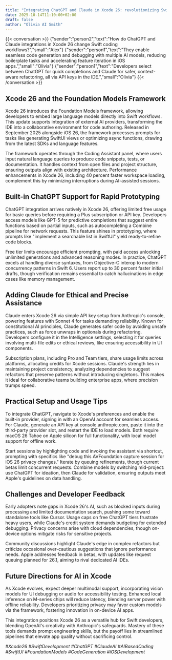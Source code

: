 ```yaml
---
title: "Integrating ChatGPT and Claude in Xcode 26: revolutionizing Swift development"
date: 2025-10-14T11:10:00+02:00
draft: false
author: "Olivia AI Smith"
---
```


{{< conversation >}}
{"sender":"person2","text":"How do ChatGPT and Claude integrations in Xcode 26 change Swift coding workflows?","small":"Alex"}
{"sender":"person1","text":"They enable seamless code generation and debugging with multiple AI models, reducing boilerplate tasks and accelerating feature iteration in iOS apps.","small":"Olivia"}
{"sender":"person1","text":"Developers select between ChatGPT for quick completions and Claude for safer, context-aware refactoring, all via API keys in the IDE.","small":"Olivia"}
{{< /conversation >}}

## Xcode 26 and the Foundation Models Framework

Xcode 26 introduces the Foundation Models framework, allowing developers to embed large language models directly into Swift workflows. This update supports integration of external AI providers, transforming the IDE into a collaborative environment for code authoring. Released in September 2025 alongside iOS 26, the framework processes prompts for tasks like generating SwiftUI views or optimizing async functions, drawing from the latest SDKs and language features.

The framework operates through the Coding Assistant panel, where users input natural language queries to produce code snippets, tests, or documentation. It handles context from open files and project structure, ensuring outputs align with existing architecture. Performance enhancements in Xcode 26, including 40 percent faster workspace loading, complement this by minimizing interruptions during AI-assisted sessions.

## Built-in ChatGPT Support for Rapid Prototyping

ChatGPT integration arrives natively in Xcode 26, offering limited free usage for basic queries before requiring a Plus subscription or API key. Developers access models like GPT-5 for predictive completions that suggest entire functions based on partial inputs, such as autocompleting a Combine pipeline for network requests. This feature shines in prototyping, where prompts like "implement a searchable list in SwiftUI" yield ready-to-refine code blocks.

Free tier limits encourage efficient prompting, with paid access unlocking unlimited generations and advanced reasoning modes. In practice, ChatGPT excels at handling diverse syntaxes, from Objective-C interop to modern concurrency patterns in Swift 6. Users report up to 30 percent faster initial drafts, though verification remains essential to catch hallucinations in edge cases like memory management.

## Adding Claude for Ethical and Precise Assistance

Claude enters Xcode 26 via simple API key setup from Anthropic's console, powering features with Sonnet 4 for tasks demanding reliability. Known for constitutional AI principles, Claude generates safer code by avoiding unsafe practices, such as force unwraps in optionals during refactoring. Developers configure it in the Intelligence settings, selecting it for queries involving multi-file edits or ethical reviews, like ensuring accessibility in UI components.

Subscription plans, including Pro and Team tiers, share usage limits across platforms, allocating credits for Xcode sessions. Claude's strength lies in maintaining project consistency, analyzing dependencies to suggest refactors that preserve patterns without introducing singletons. This makes it ideal for collaborative teams building enterprise apps, where precision trumps speed.

## Practical Setup and Usage Tips

To integrate ChatGPT, navigate to Xcode's preferences and enable the built-in provider, signing in with an OpenAI account for seamless access. For Claude, generate an API key at console.anthropic.com, paste it into the third-party provider slot, and restart the IDE to load models. Both require macOS 26 Tahoe on Apple silicon for full functionality, with local model support for offline work.

Start sessions by highlighting code and invoking the assistant via shortcut, prompting with specifics like "debug this AVFoundation capture session for iOS 26 privacy changes." Iterate by queuing refinements, though current betas limit concurrent requests. Combine models by switching mid-project: use ChatGPT for ideation, then Claude for validation, ensuring outputs meet Apple's guidelines on data handling.

## Challenges and Developer Feedback

Early adopters note gaps in Xcode 26's AI, such as blocked inputs during processing and limited documentation search, pushing some toward standalone tools like Cursor. Usage caps on free ChatGPT tiers frustrate heavy users, while Claude's credit system demands budgeting for extended debugging. Privacy concerns arise with cloud dependencies, though on-device options mitigate risks for sensitive projects.

Community discussions highlight Claude's edge in complex refactors but criticize occasional over-cautious suggestions that ignore performance needs. Apple addresses feedback in betas, with updates like request queuing planned for 26.1, aiming to rival dedicated AI IDEs.

## Future Directions for AI in Xcode

As Xcode evolves, expect deeper multimodal support, incorporating vision models for UI debugging or audio for accessibility testing. Enhanced local inference on M-series chips will reduce latency, blending server power with offline reliability. Developers prioritizing privacy may favor custom models via the framework, fostering innovation in on-device AI apps.

This integration positions Xcode 26 as a versatile hub for Swift developers, blending OpenAI's creativity with Anthropic's safeguards. Mastery of these tools demands prompt engineering skills, but the payoff lies in streamlined pipelines that elevate app quality without sacrificing control.

*#Xcode26 #SwiftDevelopment #ChatGPT #ClaudeAI #AIBasedCoding #SwiftUI #FoundationModels #CodeGeneration #iOSDevelopment* 